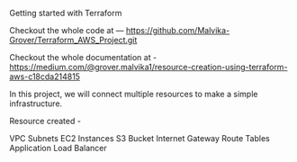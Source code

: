 Getting started with Terraform

Checkout the whole code at — https://github.com/Malvika-Grover/Terraform_AWS_Project.git

Checkout the whole documentation at - https://medium.com/@grover.malvika1/resource-creation-using-terraform-aws-c18cda214815 

In this project, we will connect multiple resources to make a simple infrastructure.

Resource created -

VPC
Subnets
EC2 Instances
S3 Bucket
Internet Gateway
Route Tables
Application Load Balancer
